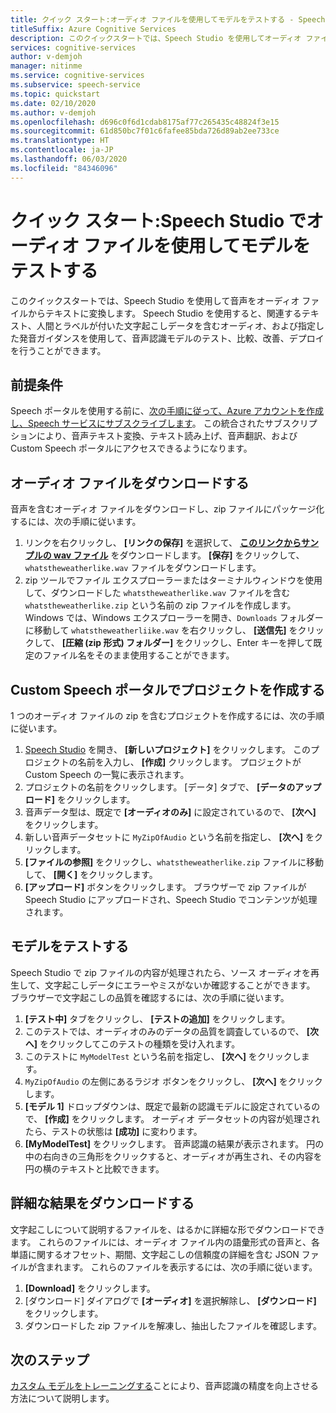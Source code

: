 ```yaml
---
title: クイック スタート:オーディオ ファイルを使用してモデルをテストする - Speech Studio
titleSuffix: Azure Cognitive Services
description: このクイックスタートでは、Speech Studio を使用してオーディオ ファイルで音声認識をテストします。
services: cognitive-services
author: v-demjoh
manager: nitinme
ms.service: cognitive-services
ms.subservice: speech-service
ms.topic: quickstart
ms.date: 02/10/2020
ms.author: v-demjoh
ms.openlocfilehash: d696c0f6d1cdab8175af77c265435c48824f3e15
ms.sourcegitcommit: 61d850bc7f01c6fafee85bda726d89ab2ee733ce
ms.translationtype: HT
ms.contentlocale: ja-JP
ms.lasthandoff: 06/03/2020
ms.locfileid: "84346096"
---
```

# <a name="quickstart-test-a-model-using-an-audio-file-in-speech-studio"></a>クイック スタート:Speech Studio でオーディオ ファイルを使用してモデルをテストする

このクイックスタートでは、Speech Studio を使用して音声をオーディオ ファイルからテキストに変換します。 Speech Studio を使用すると、関連するテキスト、人間とラベルが付いた文字起こしデータを含むオーディオ、および指定した発音ガイダンスを使用して、音声認識モデルのテスト、比較、改善、デプロイを行うことができます。

## <a name="prerequisites"></a>前提条件

Speech ポータルを使用する前に、[次の手順に従って、Azure アカウントを作成し、Speech サービスにサブスクライブします](../how-to-custom-speech.md#set-up-your-azure-account)。 この統合されたサブスクリプションにより、音声テキスト変換、テキスト読み上げ、音声翻訳、および Custom Speech ポータルにアクセスできるようになります。

## <a name="download-an-audio-file"></a>オーディオ ファイルをダウンロードする

音声を含むオーディオ ファイルをダウンロードし、zip ファイルにパッケージ化するには、次の手順に従います。

1. リンクを右クリックし、 **[リンクの保存]** を選択して、 **[このリンクからサンプルの wav ファイル](https://raw.githubusercontent.com/Azure-Samples/cognitive-services-speech-sdk/f9807b1079f3a85f07cbb6d762c6b5449d536027/samples/cpp/windows/console/samples/whatstheweatherlike.wav)** をダウンロードします。 **[保存]** をクリックして、`whatstheweatherlike.wav` ファイルをダウンロードします。
2. zip ツールでファイル エクスプローラーまたはターミナルウィンドウを使用して、ダウンロードした `whatstheweatherlike.wav` ファイルを含む `whatstheweatherlike.zip` という名前の zip ファイルを作成します。 Windows では、Windows エクスプローラーを開き、`Downloads` フォルダーに移動して `whatstheweatherliike.wav` を右クリックし、 **[送信先]** をクリックして、 **[圧縮 (zip 形式) フォルダー]** をクリックし、Enter キーを押して既定のファイル名をそのまま使用することができます。

## <a name="create-a-project-in-the-custom-speech-portal"></a>Custom Speech ポータルでプロジェクトを作成する

1 つのオーディオ ファイルの zip を含むプロジェクトを作成するには、次の手順に従います。

1. [Speech Studio](https://speech.microsoft.com/) を開き、 **[新しいプロジェクト]** をクリックします。 このプロジェクトの名前を入力し、 **[作成]** クリックします。 プロジェクトが Custom Speech の一覧に表示されます。
2. プロジェクトの名前をクリックします。 [データ] タブで、 **[データのアップロード]** をクリックします。
3. 音声データ型は、既定で **[オーディオのみ]** に設定されているので、 **[次へ]** をクリックします。
4. 新しい音声データセットに `MyZipOfAudio` という名前を指定し、 **[次へ]** をクリックします。
5. **[ファイルの参照]** をクリックし、`whatstheweatherlike.zip` ファイルに移動して、 **[開く]** をクリックします。
6. **[アップロード]** ボタンをクリックします。 ブラウザーで zip ファイルが Speech Studio にアップロードされ、Speech Studio でコンテンツが処理されます。

## <a name="test-a-model"></a>モデルをテストする

Speech Studio で zip ファイルの内容が処理されたら、ソース オーディオを再生して、文字起こしデータにエラーやミスがないか確認することができます。 ブラウザーで文字起こしの品質を確認するには、次の手順に従います。

1. **[テスト中]** タブをクリックし、 **[テストの追加]** をクリックします。
2. このテストでは、オーディオのみのデータの品質を調査しているので、 **[次へ]** をクリックしてこのテストの種類を受け入れます。
3. このテストに `MyModelTest` という名前を指定し、 **[次へ]** をクリックします。
4. `MyZipOfAudio` の左側にあるラジオ ボタンをクリックし、 **[次へ]** をクリックします。
5. **[モデル 1]** ドロップダウンは、既定で最新の認識モデルに設定されているので、 **[作成]** をクリックします。 オーディオ データセットの内容が処理されたら、テストの状態は **[成功]** に変わります。
6. **[MyModelTest]** をクリックします。 音声認識の結果が表示されます。 円の中の右向きの三角形をクリックすると、オーディオが再生され、その内容を円の横のテキストと比較できます。

## <a name="download-detailed-results"></a>詳細な結果をダウンロードする

文字起こしについて説明するファイルを、はるかに詳細な形でダウンロードできます。 これらのファイルには、オーディオ ファイル内の語彙形式の音声と、各単語に関するオフセット、期間、文字起こしの信頼度の詳細を含む JSON ファイルが含まれます。 これらのファイルを表示するには、次の手順に従います。

1. **[Download]** をクリックします。
2. [ダウンロード] ダイアログで **[オーディオ]** を選択解除し、 **[ダウンロード]** をクリックします。
3. ダウンロードした zip ファイルを解凍し、抽出したファイルを確認します。

## <a name="next-steps"></a>次のステップ

[カスタム モデルをトレーニングする](../how-to-custom-speech-test-and-train.md)ことにより、音声認識の精度を向上させる方法について説明します。